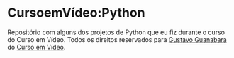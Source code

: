 # CursoemVídeo:Python
Repositório com alguns dos projetos de Python que eu fiz durante o curso do Curso em Vídeo. Todos os direitos reservados para [Gustavo Guanabara](https://www.instagram.com/gustavoguanabara/) do [Curso em Vídeo](https://www.cursoemvideo.com/cursos/).
